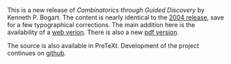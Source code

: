 

This is a new release of *Combinatorics through Guided Discovery* by Kenneth P. Bogart.  The content is nearly identical to the [2004 release](https://www.math.dartmouth.edu/news-resources/electronic/kpbogart/), save for a few typographical corrections.  The main addition here is the availability of a [web verion](./ctgd/).  There is also a new [pdf version](./pdf/bogart.pdf).

The source is also available in PreTeXt.  Development of the project continues on [github](https://github.com/OpenDiscreteMath/ibl-combinatorics).

